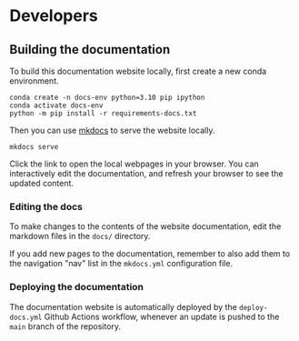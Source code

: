 # Developers

## Building the documentation

To build this documentation website locally, first create a new conda environment.
```
conda create -n docs-env python=3.10 pip ipython
conda activate docs-env
python -m pip install -r requirements-docs.txt
```

Then you can use [mkdocs](https://www.mkdocs.org/) to serve the website locally.
```
mkdocs serve
```
Click the link to open the local webpages in your browser.
You can interactively edit the documentation, and refresh your browser to see the updated content.

### Editing the docs

To make changes to the contents of the website documentation, edit the markdown files in the `docs/` directory.

If you add new pages to the documentation, remember to also add them to the navigation "nav" list in the `mkdocs.yml` configuration file.

### Deploying the documentation

The documentation website is automatically deployed by the `deploy-docs.yml` Github Actions workflow, whenever an update is pushed to the `main` branch of the repository.
